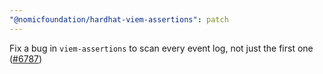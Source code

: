 ```yaml
---
"@nomicfoundation/hardhat-viem-assertions": patch
---
```


Fix a bug in `viem-assertions` to scan every event log, not just the first one ([#6787](https://github.com/NomicFoundation/hardhat/pull/6787))
